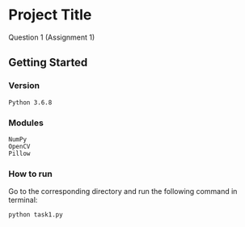 # Project Title

Question 1 (Assignment 1)

## Getting Started

### Version
```
Python 3.6.8
```
### Modules
```
NumPy
OpenCV
Pillow
```
### How to run

Go to the corresponding directory and run the following command in terminal:
```
python task1.py
